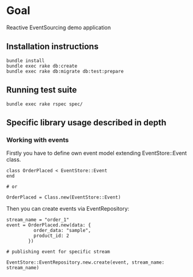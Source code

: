 # Goal

Reactive EventSourcing demo application

## Installation instructions

```
bundle install
bundle exec rake db:create
bundle exec rake db:migrate db:test:prepare
```

## Running test suite

```
bundle exec rake rspec spec/
```

## Specific library usage described in depth

### Working with events

Firstly you have to define own event model extending EventStore::Event class.

```
class OrderPlaced < EventStore::Event
end

# or

OrderPlaced = Class.new(EventStore::Event)
```

Then you can create events via EventRepository:

```
stream_name = "order_1"
event = OrderPlaced.new(data: {
          order_data: "sample",
          product_id: 2
        })

# publishing event for specific stream

EventStore::EventRepository.new.create(event, stream_name: stream_name)
```
